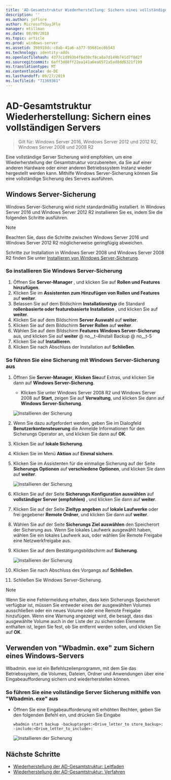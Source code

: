 ```yaml
---
title: 'AD-Gesamtstruktur Wiederherstellung: Sichern eines vollständigen Servers'
description: ''
ms.author: joflore
author: MicrosoftGuyJFlo
manager: mtillman
ms.date: 08/09/2018
ms.topic: article
ms.prod: windows-server
ms.assetid: 398918dc-c8ab-41a6-a377-95681ec0b543
ms.technology: identity-adds
ms.openlocfilehash: 4377c1d993b4f6d30cf8ca8a7d149b741d7f8d2f
ms.sourcegitcommit: 6aff3d88ff22ea141a6ea6572a5ad8dd6321f199
ms.translationtype: MT
ms.contentlocale: de-DE
ms.lasthandoff: 09/27/2019
ms.locfileid: "71369361"
---
```

# <a name="ad-forest-recovery---backing-up-a-full-server"></a>AD-Gesamtstruktur Wiederherstellung: Sichern eines vollständigen Servers  

>Gilt für: Windows Server 2016, Windows Server 2012 und 2012 R2, Windows Server 2008 und 2008 R2

Eine vollständige Server Sicherung wird empfohlen, um eine Wiederherstellung der Gesamtstruktur vorzubereiten, da Sie auf einer anderen Hardware oder einer anderen Betriebssystem Instanz wieder hergestellt werden kann.  Mithilfe Windows Server-Sicherung können Sie eine vollständige Sicherung des Servers ausführen. 

## <a name="windows-server-backup"></a>Windows Server-Sicherung

Windows Server-Sicherung wird nicht standardmäßig installiert. In Windows Server 2016 und Windows Server 2012 R2 installieren Sie es, indem Sie die folgenden Schritte ausführen.

>[!NOTE]
>Beachten Sie, dass die Schritte zwischen Windows Server 2016 und Windows Server 2012 R2 möglicherweise geringfügig abweichen.

Schritte zur Installation in Windows Server 2008 und Windows Server 2008 R2 finden Sie unter [Installieren von Windows Server-Sicherung](https://technet.microsoft.com/library/cc771232.aspx).  

### <a name="to-install-windows-server-backup"></a>So installieren Sie Windows Server-Sicherung

1. Öffnen Sie **Server-Manager** , und klicken Sie auf **Rollen und Features hinzufügen**.
2. Klicken Sie im **Assistenten zum Hinzufügen von Rollen und Features** auf **weiter**.
3. Belassen Sie auf dem Bildschirm **Installationstyp** die Standard **rollenbasierte oder featurebasierte Installation** , und klicken Sie auf **weiter**.
4. Klicken Sie auf dem Bildschirm **Server Auswahl** auf **weiter**.
5. Klicken Sie auf dem Bildschirm **Server Rollen** auf **weiter**.
6. Wählen Sie auf dem Bildschirm **Features** **Windows Server-Sicherung** aus, und klicken Sie auf **weiter**
    @ no__t-4Install Backup @ no__t-5
7. Klicken Sie auf **Installieren**.
8. Klicken Sie nach Abschluss der Installation auf **Schließen**.

### <a name="to-perform-a-backup-with-windows-server-backup"></a>So führen Sie eine Sicherung mit Windows Server-Sicherung aus

1. Öffnen Sie **Server-Manager**, **Klicken Sie**auf Extras, und klicken Sie dann auf **Windows Server-Sicherung**.
   - Klicken Sie unter Windows Server 2008 R2 und Windows Server 2008 auf **Start**, zeigen Sie auf **Verwaltung**, und klicken Sie dann auf **Windows Server-Sicherung**.

   ![Installieren der Sicherung](media/AD-Forest-Recovery-Backing-up-a-Full-Server/fullbackup1.png) 

2. Wenn Sie dazu aufgefordert werden, geben Sie im Dialogfeld **Benutzerkontensteuerung** die Anmelde Informationen für den Sicherungs Operator an, und klicken Sie dann auf **OK**.
3. Klicken Sie auf **lokale Sicherung**.
4. Klicken Sie im Menü **Aktion** auf **Einmal sichern**.
5. Klicken Sie im Assistenten für die einmalige Sicherung auf der Seite **Sicherungs Optionen** auf **verschiedene Optionen**, und klicken Sie dann auf **weiter**.

   ![Installieren der Sicherung](media/AD-Forest-Recovery-Backing-up-a-Full-Server/fullbackup3.png)

6. Klicken Sie auf der Seite **Sicherungs Konfiguration auswählen** auf **vollständiger Server (empfohlen)** , und klicken Sie dann auf **weiter**.
7. Klicken Sie auf der Seite **Zieltyp angeben** auf **lokale Laufwerke** oder frei gegebener **Remote Ordner**, und klicken Sie dann auf **weiter**.
8. Wählen Sie auf der Seite **Sicherungs Ziel auswählen** den Speicherort der Sicherung aus.  Wenn Sie lokales Laufwerk ausgewählt haben, wählen Sie ein lokales Laufwerk aus, oder wählen Sie Remote Freigabe eine Netzwerkfreigabe aus.
9. Klicken Sie auf dem Bestätigungsbildschirm auf **Sicherung**.

   ![Installieren der Sicherung](media/AD-Forest-Recovery-Backing-up-a-Full-Server/fullbackup4.png)

10. Klicken Sie nach Abschluss des Vorgangs auf **Schließen**.
11. Schließen Sie Windows Server-Sicherung.

>[!NOTE]
>Wenn Sie eine Fehlermeldung erhalten, dass kein Sicherungs Speicherort verfügbar ist, müssen Sie entweder eines der ausgewählten Volumes ausschließen oder ein neues Volume oder eine Remote Freigabe hinzufügen.
>Wenn eine Warnung angezeigt wird, die besagt, dass das ausgewählte Volume auch in der Liste der zu sichernden Elemente enthalten ist, legen Sie fest, ob Sie entfernt werden sollen, und klicken Sie auf **OK**.

## <a name="using-wbadminexe-to-backup-a-windows-server"></a>Verwenden von "Wbadmin. exe" zum Sichern eines Windows-Servers

Wbadmin. exe ist ein Befehlszeilenprogramm, mit dem Sie das Betriebssystem, die Volumes, Dateien, Ordner und Anwendungen über eine Eingabeaufforderung sichern und wiederherstellen können.

### <a name="to-perform-a-full-server-backup-using-wbadminexe"></a>So führen Sie eine vollständige Server Sicherung mithilfe von "Wbadmin. exe" aus
  
- Öffnen Sie eine Eingabeaufforderung mit erhöhten Rechten, geben Sie den folgenden Befehl ein, und drücken Sie Eingabe  

   ```
   wbadmin start backup -backuptarget:<Drive_letter_to store_backup>: -include:<Drive_letter_to_include>:
   ```

   ![Installieren der Sicherung](media/AD-Forest-Recovery-Backing-up-a-Full-Server/fullbackup5.png)

## <a name="next-steps"></a>Nächste Schritte

- [Wiederherstellung der AD-Gesamtstruktur: Leitfaden](AD-Forest-Recovery-Guide.md)
- [Wiederherstellung der AD-Gesamtstruktur: Verfahren](AD-Forest-Recovery-Procedures.md)
